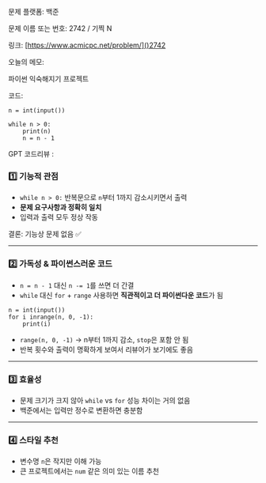 문제 플랫폼: 백준

문제 이름 또는 번호: 2742 / 기찍 N

링크: [https://www.acmicpc.net/problem/]()2742

오늘의 메모:

파이썬 익숙해지기 프로젝트

코드:

```
n = int(input())

while n > 0:
    print(n)
    n = n - 1
```

GPT 코드리뷰 :

### 1️⃣ 기능적 관점

* `while n > 0:` 반복문으로 `n`부터 1까지 감소시키면서 출력
* **문제 요구사항과 정확히 일치**
* 입력과 출력 모두 정상 작동

결론: 기능상 문제 없음 ✅

---

### 2️⃣ 가독성 & 파이썬스러운 코드

* `n = n - 1` 대신 `n -= 1`를 쓰면 더 간결
* `while` 대신 `for` + `range` 사용하면 **직관적이고 더 파이썬다운 코드**가 됨

<pre class="overflow-visible!" data-start="324" data-end="393"><div class="contain-inline-size rounded-2xl relative bg-token-sidebar-surface-primary"><div class="sticky top-9"><div class="absolute end-0 bottom-0 flex h-9 items-center pe-2"><div class="bg-token-bg-elevated-secondary text-token-text-secondary flex items-center gap-4 rounded-sm px-2 font-sans text-xs"></div></div></div><div class="overflow-y-auto p-4" dir="ltr"><code class="whitespace-pre! language-python"><span><span>n = </span><span>int</span><span>(</span><span>input</span><span>())
</span><span>for</span><span> i </span><span>in</span><span></span><span>range</span><span>(n, </span><span>0</span><span>, -</span><span>1</span><span>):
    </span><span>print</span><span>(i)
</span></span></code></div></div></pre>

* `range(n, 0, -1)` → n부터 1까지 감소, `stop`은 포함 안 됨
* 반복 횟수와 출력이 명확하게 보여서 리뷰어가 보기에도 좋음

---

### 3️⃣ 효율성

* 문제 크기가 크지 않아 `while` vs `for` 성능 차이는 거의 없음
* 백준에서는 입력만 정수로 변환하면 충분함

---

### 4️⃣ 스타일 추천

* 변수명 `n`은 작지만 이해 가능
* 큰 프로젝트에서는 `num` 같은 의미 있는 이름 추천
